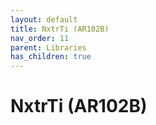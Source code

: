 ```yaml
---
layout: default
title: NxtrTi (AR102B)
nav_order: 11
parent: Libraries
has_children: true
---
```

# NxtrTi (AR102B)
